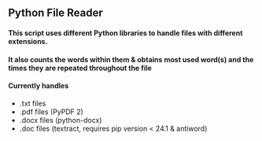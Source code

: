 ## Python File Reader
#### This script uses different Python libraries to handle files with different extensions.
#### It also counts the words within them & obtains most used word(s) and the times they are repeated throughout the file
#### Currently handles
- .txt files 
- .pdf files (PyPDF 2)
- .docx files (python-docx)
- .doc files (textract, requires pip version < 24.1 & antiword)

